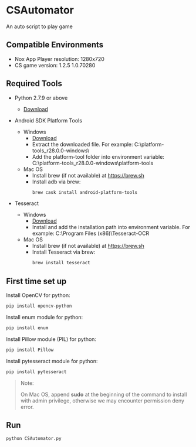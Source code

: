 # CSAutomator

An auto script to play game

## Compatible Environments

* Nox App Player resolution: 1280x720
* CS game version: 1.2.5 1.0.70280

## Required Tools

* Python 2.7.9 or above
  * [Download](https://www.python.org/downloads/)

* Android SDK Platform Tools
  * Windows
    * [Download](https://developer.android.com/studio/releases/platform-tools)
    * Extract the downloaded file. For example: C:\platform-tools_r28.0.0-windows\
    * Add the platform-tool folder into environment variable: C:\platform-tools_r28.0.0-windows\platform-tools
  * Mac OS
    * Install brew (if not available) at https://brew.sh
    * Install adb via brew:
        ``` bash
        brew cask install android-platform-tools
        ```

* Tesseract
  * Windows
    * [Download](https://github.com/UB-Mannheim/tesseract/wiki)
    * Install and add the installation path into environment variable. For example: C:\Program Files (x86)\Tesseract-OCR
  * Mac OS
    * Install brew (if not available) at https://brew.sh
    * Install Tesseract via brew:
        ``` bash
        brew install tesseract
        ```

## First time set up

Install OpenCV for python:
``` bash
pip install opencv-python
```

Install enum module for python:
``` bash
pip install enum
```

Install Pillow module (PIL) for python:
``` bash
pip install Pillow
```

Install pytesseract module for python:
``` bash
pip install pytesseract
```

> Note:
>
> On Mac OS, append **sudo** at the beginning of the command to install with admin privilege, otherwise we may encounter permission deny error.

## Run

``` bash
python CSAutomator.py
```
